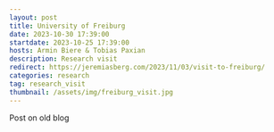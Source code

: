 ```yaml
---
layout: post
title: University of Freiburg
date: 2023-10-30 17:39:00
startdate: 2023-10-25 17:39:00
hosts: Armin Biere & Tobias Paxian
description: Research visit
redirect: https://jeremiasberg.com/2023/11/03/visit-to-freiburg/
categories: research
tag: research_visit
thumbnail: /assets/img/freiburg_visit.jpg
---
```


Post on old blog
